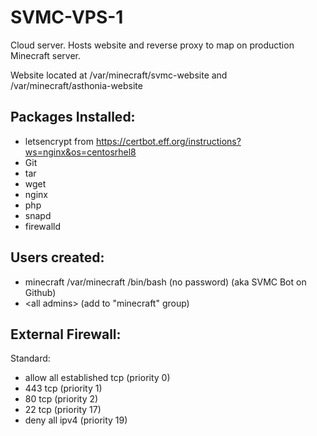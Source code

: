 # SVMC-VPS-1

Cloud server. Hosts website and reverse proxy to map on production Minecraft server.

Website located at /var/minecraft/svmc-website and /var/minecraft/asthonia-website

## Packages Installed:

- letsencrypt from https://certbot.eff.org/instructions?ws=nginx&os=centosrhel8
- Git
- tar
- wget
- nginx
- php
- snapd
- firewalld

## Users created:

- minecraft /var/minecraft /bin/bash (no password) (aka SVMC Bot on Github)
- \<all admins\> (add to "minecraft" group)

## External Firewall:

Standard:
- allow all established tcp (priority 0)
- 443 tcp (priority 1)
- 80 tcp (priority 2)
- 22 tcp (priority 17)
- deny all ipv4 (priority 19)
